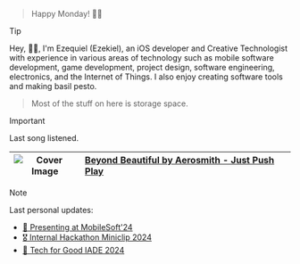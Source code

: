 > Happy Monday! 👋🏻

> [!TIP]
> Hey, 👋🏻, I'm Ezequiel (Ezekiel), an iOS developer and Creative Technologist with experience in various areas of technology such as mobile software development, game development, project design, software engineering, electronics, and the Internet of Things. I also enjoy creating software tools and making basil pesto. </blockquote>

> Most of the stuff on here is storage space.

> [!IMPORTANT]
> Last song listened.

| ![Cover Image](https://lastfm.freetls.fastly.net/i/u/64s/35cf2fbd90387a2567b80f363d574cbe.png) | [Beyond Beautiful by Aerosmith - Just Push Play](https://www.last.fm/music/Aerosmith/_/Beyond+Beautiful) |
|---------------|:---------------------------------------------|

> [!NOTE]
> Last personal updates:
  - [📃 Presenting at MobileSoft'24](https://ezefranca.com/news/presenting-mobilesoft-2024)
  - [🎖️ Internal Hackathon Miniclip 2024](https://ezefranca.com/news/hackathon-miniclip-2024)
  - [🥈 Tech for Good IADE 2024](https://ezefranca.com/news/tech-for-good-iade-2024)
